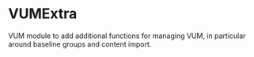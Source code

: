 # VUMExtra

VUM module to add additional functions for managing VUM, in particular around baseline groups and content import.